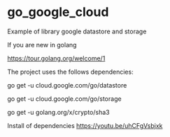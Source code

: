 # go_google_cloud
Example of library google datastore and storage

If you are new in golang 

https://tour.golang.org/welcome/1


The project uses the follows dependencies:

go get -u cloud.google.com/go/datastore

go get -u cloud.google.com/go/storage

go get -u golang.org/x/crypto/sha3


Install of dependencies
https://youtu.be/uhCFgVsbjxk
